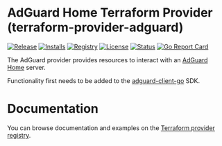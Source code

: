 # AdGuard Home Terraform Provider (terraform-provider-adguard)

[![Release](https://img.shields.io/github/v/release/gmichels/terraform-provider-adguard)](https://github.com/gmichels/terraform-provider-adguard/releases)
[![Installs](https://img.shields.io/badge/dynamic/json?logo=terraform&label=installs&query=$.data.attributes.downloads&url=https%3A%2F%2Fregistry.terraform.io%2Fv2%2Fproviders%2F3937)](https://registry.terraform.io/providers/gmichels/adguard)
[![Registry](https://img.shields.io/badge/registry-doc%40latest-lightgrey?logo=terraform)](https://registry.terraform.io/providers/gmichels/adguard/latest/docs)
[![License](https://img.shields.io/badge/license-MIT-blue.svg)](https://github.com/gmichels/terraform-provider-adguard/blob/main/LICENSE)
[![Status](https://github.com/gmichels/terraform-provider-adguard/workflows/Release/badge.svg)](https://github.com/gmichels/terraform-provider-adguard/actions)
[![Go Report Card](https://goreportcard.com/badge/github.com/gmichels/terraform-provider-adguard)](https://goreportcard.com/report/github.com/gmichels/terraform-provider-adguard)

The AdGuard provider provides resources to interact with an [AdGuard Home](https://github.com/AdguardTeam/AdGuardHome) server.

Functionality first needs to be added to the [adguard-client-go](https://github.com/gmichels/adguard-client-go) SDK.

# Documentation

You can browse documentation and examples on the [Terraform provider registry](https://registry.terraform.io/providers/gmichels/adguard/latest/docs).
